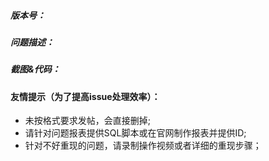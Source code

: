 ##### 版本号：


##### 问题描述：


##### 截图&代码：




#### 友情提示（为了提高issue处理效率）：
  - 未按格式要求发帖，会直接删掉;
  - 请针对问题报表提供SQL脚本或在官网制作报表并提供ID;
  - 针对不好重现的问题，请录制操作视频或者详细的重现步骤；
